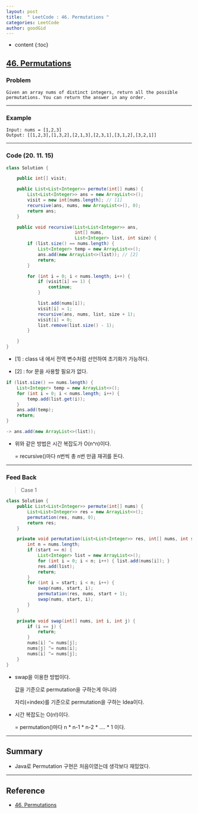 ```yaml
---
layout: post
title:  " LeetCode : 46. Permutations "
categories: LeetCode
author: goodGid
---
```

* content
{:toc}

## [46. Permutations](https://leetcode.com/problems/permutations/)

### Problem

```
Given an array nums of distinct integers, return all the possible permutations. You can return the answer in any order.
```

---

### Example

```
Input: nums = [1,2,3]
Output: [[1,2,3],[1,3,2],[2,1,3],[2,3,1],[3,1,2],[3,2,1]]
```



---

### Code (20. 11. 15)

``` java
class Solution {

    public int[] visit;

    public List<List<Integer>> permute(int[] nums) {
        List<List<Integer>> ans = new ArrayList<>();
        visit = new int[nums.length]; // [1]
        recursive(ans, nums, new ArrayList<>(), 0);
        return ans;
    }

    public void recursive(List<List<Integer>> ans,
                          int[] nums,
                          List<Integer> list, int size) {
        if (list.size() == nums.length) {
            List<Integer> temp = new ArrayList<>();
            ans.add(new ArrayList<>(list)); // [2]
            return;
        }

        for (int i = 0; i < nums.length; i++) {
            if (visit[i] == 1) {
                continue;
            }

            list.add(nums[i]);
            visit[i] = 1;
            recursive(ans, nums, list, size + 1);
            visit[i] = 0;
            list.remove(list.size() - 1);
        }

    }
}
```

* [1] : class 내 에서 전역 변수처럼 선언하여 초기화가 가능하다.

* [2] : for 문을 사용할 필요가 없다.

``` java
if (list.size() == nums.length) {
    List<Integer> temp = new ArrayList<>();
    for (int i = 0; i < nums.length; i++) {
        temp.add(list.get(i));
    }
    ans.add(temp);
    return;
}

-> ans.add(new ArrayList<>(list));
```

* 위와 같은 방법은 시간 복잡도가 O(n^n)이다.

  = recursive()마다 n번씩 총 n번 만큼 재귀를 돈다.

---

### Feed Back

> Case 1

``` java
class Solution {
    public List<List<Integer>> permute(int[] nums) {
        List<List<Integer>> res = new ArrayList<>();
        permutation(res, nums, 0);
        return res;
    }

    private void permutation(List<List<Integer>> res, int[] nums, int start) {
        int n = nums.length;
        if (start == n) {
            List<Integer> list = new ArrayList<>();
            for (int i = 0; i < n; i++) { list.add(nums[i]); }
            res.add(list);
            return;
        }
        for (int i = start; i < n; i++) {
            swap(nums, start, i);
            permutation(res, nums, start + 1);
            swap(nums, start, i);
        }
    }

    private void swap(int[] nums, int i, int j) {
        if (i == j) { 
            return; 
        }
        nums[i] ^= nums[j];
        nums[j] ^= nums[i];
        nums[i] ^= nums[j];
    }
}
```

* swap을 이용한 방법이다.

  값을 기준으로 permutation을 구하는게 아니라

  자리(=index)를 기준으로 permutation을 구하는 Idea이다.

* 시간 복잡도는 O(n!)이다.

  = permutation()마다 n * n-1 * n-2 * .... * 1 이다.

---

## Summary

* Java로 Permutation 구현은 처음이였는데 생각보다 재밌었다.

---

## Reference

* [46. Permutations](https://leetcode.com/problems/permutations/)
